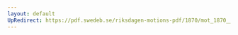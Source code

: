 ```yaml
---
layout: default
UpRedirect: https://pdf.swedeb.se/riksdagen-motions-pdf/1870/mot_1870__ak__00164/mot_1870__ak__00164_001.pdf
---
```

